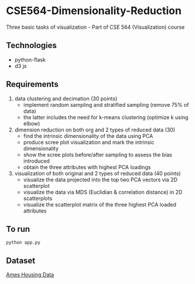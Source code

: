 # CSE564-Dimensionality-Reduction
Three basic tasks of visualization - Part of CSE 564 (Visualization) course

## Technologies
* python-flask
* d3 js

## Requirements
1. data clustering and decimation (30 points)
    * implement random sampling and stratified sampling (remove 75% of data)
    * the latter includes the need for k-means clustering (optimize k using elbow)
2. dimension reduction on both org and 2 types of reduced data (30)
    * find the intrinsic dimensionality of the data using PCA
    * produce scree plot visualization and mark the intrinsic dimensionality
    * show the scree plots before/after sampling to assess the bias introduced
    * obtain the three attributes with highest PCA loadings
3. visualization of both original and 2 types of reduced data (40 points)
    * visualize the data projected into the top two PCA vectors via 2D scatterplot
    * visualize the data via MDS (Euclidian & correlation distance) in 2D scatterplots
    * visualize the scatterplot matrix of the three highest PCA loaded attributes

## To run
```
python app.py
```

## Dataset
[Ames Housing Data](https://www.kaggle.com/c/ames-housing-data)
